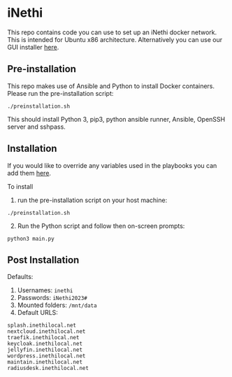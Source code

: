 # iNethi
This repo contains code you can use to set up an iNethi docker network. This is intended for Ubuntu x86 architecture.
Alternatively you can use our GUI installer [here](https://github.com/iNethi/gui-installer).

## Pre-installation
This repo makes use of Ansible and Python to install Docker containers. Please run the pre-installation script:
```
./preinstallation.sh
```
This should install Python 3, pip3, python ansible runner, Ansible, OpenSSH server and sshpass.

## Installation
If you would like to override any variables used in the playbooks you can add them [here](./playbooks/config.yml).

To install 
1. run the pre-installation script on your host machine:
```
./preinstallation.sh
```
2. Run the Python script and follow then on-screen prompts:
```
python3 main.py   
```

## Post Installation
Defaults:
1. Usernames: `inethi`
2. Passwords: `iNethi2023#`
3. Mounted folders: `/mnt/data`
4. Default URLS:
```
splash.inethilocal.net
nextcloud.inethilocal.net
traefik.inethilocal.net
keycloak.inethilocal.net
jellyfin.inethilocal.net
wordpress.inethilocal.net
maintain.inethilocal.net
radiusdesk.inethilocal.net
```
